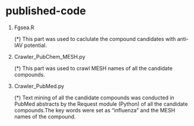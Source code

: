 # published-code
1. Fgsea.R

   (*) This part was used to caclulate the compound candidates with anti-IAV potential.
   
2. Crawler_PubChem_MESH.py

   (*) This part was used to crawl MESH names of all the candidate compounds.
   
3. Crawler_PubMed.py

   (*) Text mining of all the candidate compounds was conducted in PubMed abstracts by the Request module (Python) of all the candidate compounds.The key words were set as “influenza” and the MESH names of the compound. 
